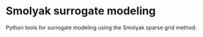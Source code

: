 # Smolyak surrogate modeling

Python tools for surrogate modeling using the Smolyak sparse grid method.

